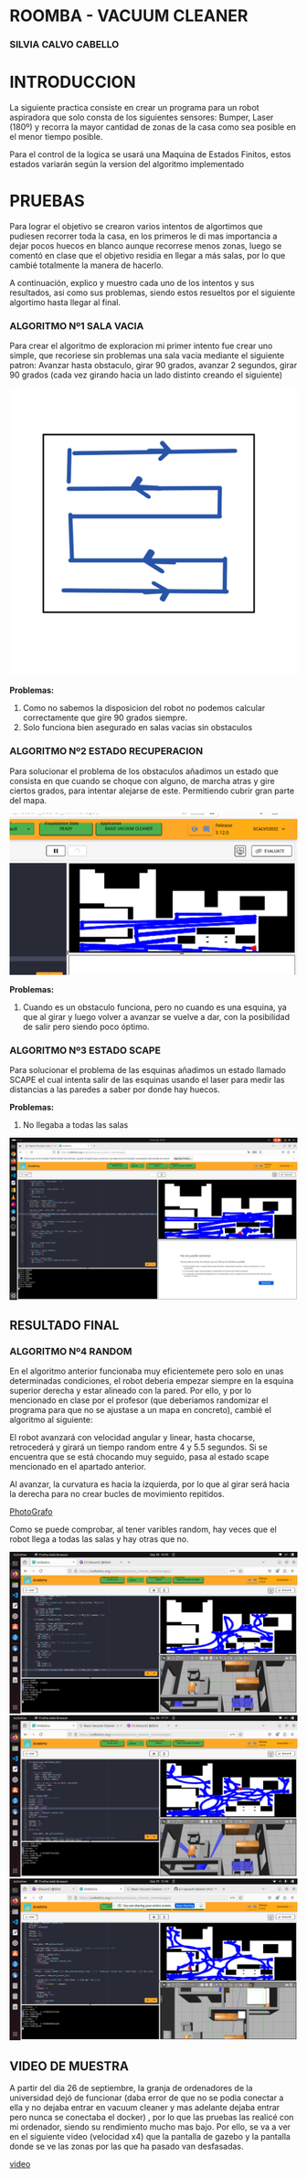 # ROOMBA - VACUUM CLEANER
### SILVIA CALVO CABELLO

# INTRODUCCION
La siguiente practica consiste en crear un programa para un robot aspiradora que solo consta de los siguientes sensores: Bumper, Laser (180º) y recorra la mayor cantidad de zonas de la casa como sea posible en el menor tiempo posible.

Para el control de la logica se usará una Maquina de Estados Finitos, estos estados variarán según la version del algoritmo implementado

# PRUEBAS
Para lograr el objetivo se crearon varios intentos de algortimos que pudiesen recorrer toda la casa, en los primeros le di mas importancia a dejar pocos huecos en blanco aunque recorrese menos zonas, luego se comentó en clase que el objetivo residia en llegar a más salas, por lo que cambié totalmente la manera de hacerlo.

A continuación, explico y muestro cada uno de los intentos y sus resultados, asi como sus problemas, siendo estos resueltos por el siguiente algortimo hasta llegar al final.

### ALGORITMO Nº1 SALA VACIA
Para crear el algoritmo de exploracion mi primer intento fue crear uno simple, que recoriese sin problemas una sala vacia mediante el siguiente patron: 
Avanzar hasta obstaculo, girar 90 grados, avanzar 2 segundos, girar 90 grados (cada vez girando hacia un lado distinto creando el siguiente)

![patron de dibujo](Photo1.jpeg)


**Problemas:** 

1. Como no sabemos la disposicion del robot no podemos calcular correctamente que gire 90 grados siempre. 
2. Solo funciona bien asegurado en salas vacias sin obstaculos



### ALGORITMO Nº2 ESTADO RECUPERACION
Para solucionar el problema de los obstaculos añadimos un estado que consista en que cuando se choque con alguno, de marcha atras y gire ciertos grados, para intentar alejarse de este. Permitiendo cubrir gran parte del mapa. 

![Foto del mapa](Photo2.png)

**Problemas:** 
1. Cuando es un obstaculo funciona, pero no cuando es una esquina, ya que al girar y luego volver a avanzar se vuelve a dar, con la posibilidad de salir pero siendo poco óptimo.



### ALGORITMO Nº3 ESTADO SCAPE 
Para solucionar el problema de las esquinas añadimos un estado llamado SCAPE el cual intenta salir de las esquinas usando el laser para medir las distancias a las paredes a saber por donde hay huecos. 

**Problemas:** 
1. No llegaba a todas las salas


 ![Foto del mapa](Photo3.png)
 
## RESULTADO FINAL 

 ### ALGORITMO Nº4 RANDOM
En el algoritmo anterior funcionaba muy eficientemete pero solo en unas determinadas condiciones, el robot deberia empezar siempre en la esquina superior derecha y estar alineado con la pared. Por ello, y por lo mencionado en clase por el profesor (que deberiamos randomizar el programa para que no se ajustase a un mapa en concreto), cambié el algoritmo al siguiente:

El robot avanzará con velocidad angular y linear, hasta chocarse, retrocederá y girará un tiempo random entre 4 y 5.5 segundos. Si se encuentra que se está chocando muy seguido, pasa al estado scape mencionado en el apartado anterior.

Al avanzar, la curvatura es hacia la izquierda, por lo que al girar será hacia la derecha para no crear bucles de movimiento repitidos.

[PhotoGrafo](Grafo.jpg)

Como se puede comprobar, al tener varibles random, hay veces que el robot llega a todas las salas y hay otras que no.

![Foto del mapa](Photo_finish.png)
 ![Foto del mapa](Photo_finish1.png)
 ![Foto del mapa](Photo_finish2.png)
 
## VIDEO DE MUESTRA

A partir del dia 26 de septiembre, la granja de ordenadores de la universidad dejó de funcionar (daba error de que no se podia conectar a ella y no dejaba entrar en vacuum cleaner y mas adelante dejaba entrar pero nunca se conectaba el docker) , por lo que las pruebas las realicé con mi ordenador, siendo su rendimiento mucho mas bajo. Por ello, se va a ver en el siguiente video (velocidad x4) que la pantalla de gazebo y la pantalla donde se ve las zonas por las que ha pasado van desfasadas. 


 [video](https://urjc-my.sharepoint.com/:v:/g/personal/s_calvo_2022_alumnos_urjc_es/EUKfurEL5gJOlo5tyHCTFbsBL5IvTUK8W0beVo4eNPNEfw?nav=eyJyZWZlcnJhbEluZm8iOnsicmVmZXJyYWxBcHAiOiJPbmVEcml2ZUZvckJ1c2luZXNzIiwicmVmZXJyYWxBcHBQbGF0Zm9ybSI6IldlYiIsInJlZmVycmFsTW9kZSI6InZpZXciLCJyZWZlcnJhbFZpZXciOiJNeUZpbGVzTGlua0NvcHkifX0&e=LFKA4W)


